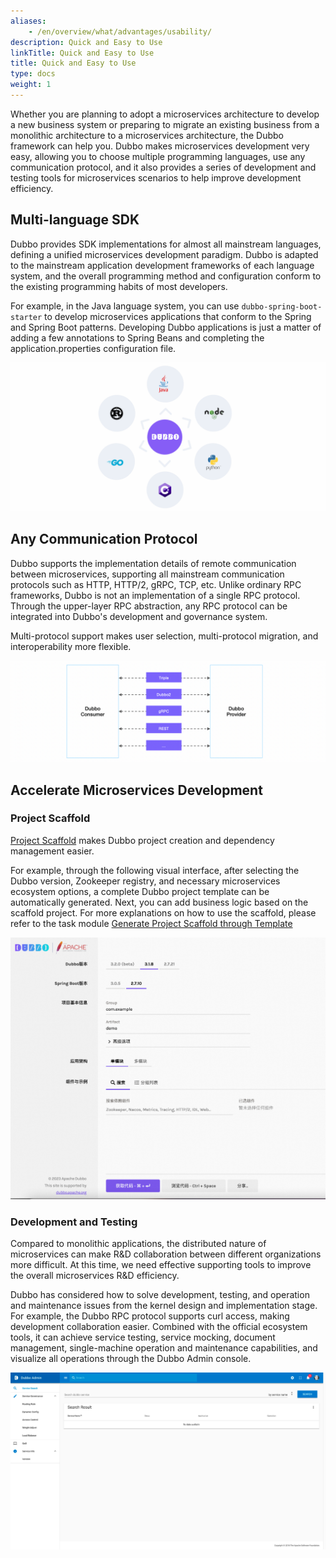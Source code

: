 ```yaml
---
aliases:
    - /en/overview/what/advantages/usability/
description: Quick and Easy to Use
linkTitle: Quick and Easy to Use
title: Quick and Easy to Use
type: docs
weight: 1
---
```




Whether you are planning to adopt a microservices architecture to develop a new business system or preparing to migrate an existing business from a monolithic architecture to a microservices architecture, the Dubbo framework can help you. Dubbo makes microservices development very easy, allowing you to choose multiple programming languages, use any communication protocol, and it also provides a series of development and testing tools for microservices scenarios to help improve development efficiency.

## Multi-language SDK
Dubbo provides SDK implementations for almost all mainstream languages, defining a unified microservices development paradigm. Dubbo is adapted to the mainstream application development frameworks of each language system, and the overall programming method and configuration conform to the existing programming habits of most developers.

For example, in the Java language system, you can use `dubbo-spring-boot-starter` to develop microservices applications that conform to the Spring and Spring Boot patterns. Developing Dubbo applications is just a matter of adding a few annotations to Spring Beans and completing the application.properties configuration file.

![sdk](/imgs/v3/what/sdk.png)

## Any Communication Protocol
Dubbo supports the implementation details of remote communication between microservices, supporting all mainstream communication protocols such as HTTP, HTTP/2, gRPC, TCP, etc. Unlike ordinary RPC frameworks, Dubbo is not an implementation of a single RPC protocol. Through the upper-layer RPC abstraction, any RPC protocol can be integrated into Dubbo's development and governance system.

Multi-protocol support makes user selection, multi-protocol migration, and interoperability more flexible.

![protocols](/imgs/v3/what/protocol.png)

## Accelerate Microservices Development

### Project Scaffold
<a href="https://start.dubbo.apache.org/bootstrap.html" target="_blank">Project Scaffold</a> makes Dubbo project creation and dependency management easier.

For example, through the following visual interface, after selecting the Dubbo version, Zookeeper registry, and necessary microservices ecosystem options, a complete Dubbo project template can be automatically generated. Next, you can add business logic based on the scaffold project. For more explanations on how to use the scaffold, please refer to the task module [Generate Project Scaffold through Template](../../../tasks/develop/template/)

![Scaffold Example](/imgs/v3/advantages/initializer.png)

### Development and Testing
Compared to monolithic applications, the distributed nature of microservices can make R&D collaboration between different organizations more difficult. At this time, we need effective supporting tools to improve the overall microservices R&D efficiency.

Dubbo has considered how to solve development, testing, and operation and maintenance issues from the kernel design and implementation stage. For example, the Dubbo RPC protocol supports curl access, making development collaboration easier. Combined with the official ecosystem tools, it can achieve service testing, service mocking, document management, single-machine operation and maintenance capabilities, and visualize all operations through the Dubbo Admin console.

![admin](/imgs/v3/what/admin.png)
